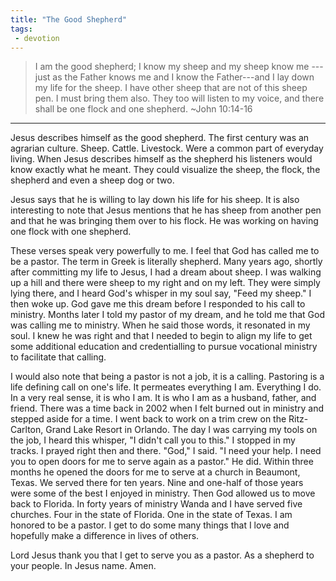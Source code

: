 ```yaml
---
title: "The Good Shepherd"
tags:
 - devotion
---
```

> I am the good shepherd; I know my sheep and my sheep know me --- just as the Father knows me and I know the Father---and I lay down my life for the sheep. I have other sheep that are not of this sheep pen. I must bring them also. They too will listen to my voice, and there shall be one flock and one shepherd. ~John 10:14-16

* * *
Jesus describes himself as the good shepherd. The first century was an agrarian culture. Sheep. Cattle. Livestock. Were a common part of everyday living. When Jesus describes himself as the shepherd his listeners would know exactly what he meant. They could visualize the sheep, the flock, the shepherd and even a sheep dog or two.

Jesus says that he is willing to lay down his life for his sheep. It is also interesting to note that Jesus mentions that he has sheep from another pen and that he was bringing them over to his flock. He was working on having one flock with one shepherd.

These verses speak very powerfully to me. I feel that God has called me to be a pastor. The term in Greek is literally shepherd. Many years ago, shortly after committing my life to Jesus, I had a dream about sheep. I was walking up a hill and there were sheep to my right and on my left. They were simply lying there, and I heard God's whisper in my soul say, "Feed my sheep." I then woke up. God gave me this dream before I responded to his call to ministry. Months later I told my pastor of my dream, and he told me that God was calling me to ministry. When he said those words, it resonated in my soul. I knew he was right and that I needed to begin to align my life to get some additional education and credentialling to pursue vocational ministry to facilitate that calling.

I would also note that being a pastor is not a job, it is a calling. Pastoring is a life defining call on one's life. It permeates everything I am. Everything I do. In a very real sense, it is who I am. It is who I am as a husband, father, and friend. There was a time back in 2002 when I felt burned out in ministry and stepped aside for a time. I went back to work on a trim crew on the Ritz-Carlton, Grand Lake Resort in Orlando. The day I was carrying my tools on the job, I heard this whisper, "I didn't call you to this." I stopped in my tracks. I prayed right then and there. "God," I said. "I need your help. I need you to open doors for me to serve again as a pastor." He did. Within three months he opened the doors for me to serve at a church in Beaumont, Texas. We served there for ten years. Nine and one-half of those years were some of the best I enjoyed in ministry. Then God allowed us to move back to Florida. In forty years of ministry Wanda and I have served five churches. Four in the state of Florida. One in the state of Texas. I am honored to be a pastor. I get to do some many things that I love and hopefully make a difference in lives of others.

Lord Jesus thank you that I get to serve you as a pastor. As a shepherd to your people. In Jesus name. Amen.
